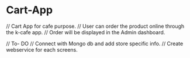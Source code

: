 # Cart-App
// Cart App for cafe purpose.
// User can order the product online through the k-cafe app.
// Order will be displayed in the Admin dashboard.


// To- DO
// Connect with Mongo db and add store specific info.
// Create webservice for each screens.
